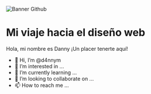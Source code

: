 
![Banner Github](https://user-images.githubusercontent.com/83803328/186322754-3eb949e0-0781-4c60-a3c0-9c784ab63641.png)

# Mi viaje hacia el diseño web

Hola, mi nombre es Danny ¡Un placer tenerte aquí!

- 👋 Hi, I’m @d4nnym
- 👀 I’m interested in ...
- 🌱 I’m currently learning ...
- 💞️ I’m looking to collaborate on ...
- 📫 How to reach me ...

<!---
d4nnym/d4nnym is a ✨ special ✨ repository because its `README.md` (this file) appears on your GitHub profile.
You can click the Preview link to take a look at your changes.
--->
